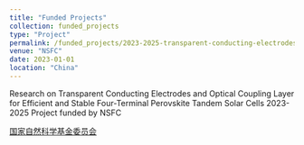 ```yaml
---
title: "Funded Projects"
collection: funded_projects
type: "Project"
permalink: /funded_projects/2023-2025-transparent-conducting-electrodes
venue: "NSFC"
date: 2023-01-01
location: "China"
---
```


Research on Transparent Conducting Electrodes and Optical Coupling Layer for Efficient and Stable Four-Terminal Perovskite Tandem Solar Cells  2023-2025
Project funded by NSFC

[国家自然科学基金委员会](http://nsfc.gov.cn)
